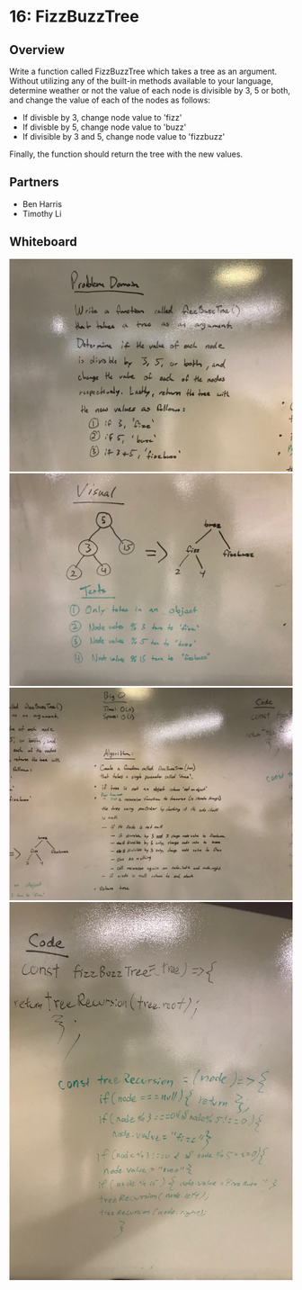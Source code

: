 # 16: FizzBuzzTree
## Overview
Write a function called FizzBuzzTree which takes a tree as an argument. Without utilizing any of the built-in methods available to your language, determine weather or not the value of each node is divisible by 3, 5 or both, and change the value of each of the nodes as follows:

- If divisble by 3, change node value to 'fizz'
- If divisble by 5, change node value to 'buzz'
- If divisible by 3 and 5, change node value to 'fizzbuzz'

Finally, the function should return the tree with the new values.

## Partners
* Ben Harris
* Timothy Li

## Whiteboard
![Problem Domain](./images/1-pd.jpg)
![Visual](./images/2-visual.jpg)
![Algorithm](./images/3-algorithm.jpg)
![Solution](./images/4-solution.jpg)